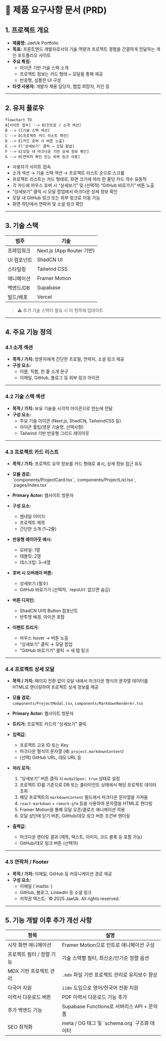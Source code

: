 # 📝 제품 요구사항 문서 (PRD)

## 1. 프로젝트 개요

-   **제품명:** JaeUk Portfolio
-   **목표:** 프론트엔드 개발자로서의 기술 역량과 프로젝트 경험을 간결하게 전달하는 개인 포트폴리오 사이트
-   **주요 특징:**
    -   아이콘 기반 기술 스택 소개
    -   프로젝트 정보는 카드 형태 + 모달을 통해 제공
    -   반응형, 심플한 UI 구성
-   **타겟 사용자:** 개발자 채용 담당자, 협업 희망자, 지인 등

---

## 2. 유저 플로우

```mermaid
flowchart TD
A[사이트 접속] --> B[인트로 / 소개 섹션]
B --> C[기술 스택 섹션]
C --> D[프로젝트 카드 리스트 확인]
D --> E[카드 호버 시 버튼 노출]
E --> F[‘상세보기’ 클릭 → 모달 팝업]
F --> G[모달 내 마크다운 기반 상세 정보 확인]
G --> H[연락처 확인 또는 외부 링크 이동]
```

-   사용자가 사이트 접속
-   소개 섹션 → 기술 스택 섹션 → 프로젝트 리스트 순으로 스크롤
-   프로젝트 리스트는 카드 형태로, 화면 크기에 따라 한 줄당 카드 개수 유동적
-   각 카드에 마우스 호버 시 “상세보기” 및 (선택적) “GitHub 바로가기” 버튼 노출
-   “상세보기” 클릭 시 모달 팝업에서 마크다운 상세 정보 확인
-   모달 내 GitHub 링크 또는 외부 링크로 이동 가능
-   화면 하단에서 연락처 및 소셜 링크 확인

---

## 3. 기술 스택

| 범주        | 기술                      |
| ----------- | ------------------------- |
| 프레임워크  | Next.js (App Router 기반) |
| UI 컴포넌트 | ShadCN UI                 |
| 스타일링    | Tailwind CSS              |
| 애니메이션  | Framer Motion             |
| 백엔드/DB   | Supabase                  |
| 빌드/배포   | Vercel                    |

> ⚠️ 추가 기술 스택이 필요 시 이 항목에 업데이트

---

## 4. 주요 기능 정의

### 4.1 소개 섹션

-   **목적 / 가치:** 방문자에게 간단한 프로필, 연락처, 소셜 링크 제공
-   **구성 요소:**
    -   이름, 직함, 한 줄 소개 문구
    -   이메일, GitHub, 블로그 등 외부 링크 아이콘

---

### 4.2 기술 스택 섹션

-   **목적 / 가치:** 보유 기술을 시각적 아이콘으로 한눈에 전달
-   **구성 요소:**
    -   주요 기술 아이콘 (Next.js, ShadCN, TailwindCSS 등)
    -   아이콘 툴팁(영문 기술명, 선택사항)
    -   Tailwind 기반 반응형 그리드 레이아웃

---

### 4.3 프로젝트 카드 리스트

-   **목적 / 가치:** 프로젝트 요약 정보를 카드 형태로 표시, 상세 정보 접근 유도
-   **모듈 경로:**  
    \`components/ProjectCard.tsx\`, \`components/ProjectList.tsx\`, \`pages/index.tsx\`
-   **Primary Actor:** 웹사이트 방문자

-   **구성 요소:**

    -   썸네일 이미지
    -   프로젝트 제목
    -   간단한 소개 (1~2줄)

-   **반응형 레이아웃 예시:**

    -   모바일: 1열
    -   태블릿: 2열
    -   데스크탑: 3~4열

-   **호버 시 오버레이 버튼:**

    -   상세보기 (필수)
    -   GitHub 바로가기 (선택적, \`repoUrl\` 없으면 숨김)

-   **버튼 디자인:**

    -   ShadCN UI의 Button 컴포넌트
    -   반투명 배경, 아이콘 포함

-   **이벤트 트리거:**
    -   마우스 hover → 버튼 노출
    -   “상세보기” 클릭 → 모달 팝업
    -   “GitHub 바로가기” 클릭 → 새 탭 링크

---

### 4.4 프로젝트 상세 모달

-   **목적 / 가치:** 페이지 전환 없이 모달 내에서 마크다운 형식의 문자열 데이터를 HTML로 렌더링하여 프로젝트 상세 정보를 제공
-   **모듈 경로:**  
    `components/ProjectModal.tsx`, `components/MarkdownRenderer.tsx`
-   **Primary Actor:** 웹사이트 방문자

-   **트리거:** 프로젝트 카드의 “상세보기” 클릭
-   **입력값:**

    -   프로젝트 고유 ID 또는 Key
    -   마크다운 형식의 문자열 (예: `project.markdownContent`)
    -   (선택) GitHub URL, 데모 URL 등

-   **처리 로직:**

    1. “상세보기” 버튼 클릭 시 `modalOpen: true` 상태로 설정
    2. 프로젝트 ID를 기준으로 DB 또는 클라이언트 상태에서 해당 프로젝트 데이터 조회
    3. 해당 프로젝트의 `markdownContent` 필드에서 마크다운 문자열을 가져옴
    4. `react-markdown` + `remark-gfm` 등을 사용하여 문자열을 HTML로 렌더링
    5. Framer Motion을 통해 모달 오픈/클로즈 애니메이션 적용
    6. 모달 상단에 닫기 버튼, GitHub/데모 링크 버튼 조건부 렌더링

-   **출력값:**
    -   마크다운 렌더링 결과 (제목, 텍스트, 이미지, 코드 블록 등 포함 가능)
    -   GitHub/데모 링크 버튼 (선택적)

---

### 4.5 연락처 / Footer

-   **목적 / 가치:** 이메일, GitHub 등 커뮤니케이션 경로 제공
-   **구성 요소:**
    -   이메일 (\`mailto:\`)
    -   GitHub, 블로그, LinkedIn 등 소셜 링크
    -   저작권 텍스트: \`© 2025 JaeUk. All rights reserved.\`

---

## 5. 기능 개발 이후 추가 개선 사항

| 항목                      | 설명                                           |
| ------------------------- | ---------------------------------------------- |
| 시작 화면 애니메이션      | Framer Motion으로 인트로 애니메이션 구성       |
| 프로젝트 필터 / 정렬 기능 | 기술 스택별 필터, 최신순/인기순 정렬 옵션      |
| MDX 기반 프로젝트 관리    | `.mdx` 파일 기반 프로젝트 관리로 유지보수 향상 |
| 다국어 지원               | `i18n` 도입으로 영어/한국어 전환 지원          |
| 이력서 다운로드 버튼      | PDF 이력서 다운로드 기능 추가                  |
| 추가 백엔드 기능          | Supabase Functions로 서버리스 API + 문의 폼    |
| SEO 최적화                | meta / OG 태그 및 \`schema.org\` 구조화 데이터 |
